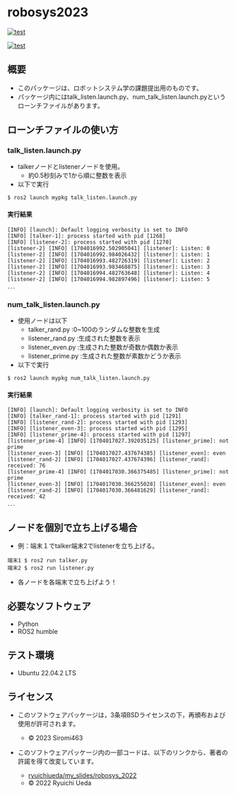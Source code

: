 # robosys2023
[![test](https://github.com/Siromi463/mypkg/actions/workflows/test.yml/badge.svg)](https://github.com/Siromi463/mypkg/actions/workflows/test.yml)

[![test](https://github.com/Siromi463/mypkg/actions/workflows/test_num.yml/badge.svg)](https://github.com/Siromi463/mypkg/actions/workflows/test_num.yml)

## 概要

* このパッケージは、ロボットシステム学の課題提出用のものです。
* パッケージ内にはtalk_listen.launch.py、num_talk_listen.launch.pyというローンチファイルがあります。

## ローンチファイルの使い方

### talk_listen.launch.py

* talkerノードとlistenerノードを使用。
	* 約0.5秒刻みで1から順に整数を表示
* 以下で実行

```
$ ros2 launch mypkg talk_listen.launch.py
```

#### 実行結果
```
[INFO] [launch]: Default logging verbosity is set to INFO
[INFO] [talker-1]: process started with pid [1268]
[INFO] [listener-2]: process started with pid [1270]
[listener-2] [INFO] [1704016992.502905041] [listener]: Listen: 0
[listener-2] [INFO] [1704016992.984026432] [listener]: Listen: 1
[listener-2] [INFO] [1704016993.482726319] [listener]: Listen: 2
[listener-2] [INFO] [1704016993.983468875] [listener]: Listen: 3
[listener-2] [INFO] [1704016994.482763648] [listener]: Listen: 4
[listener-2] [INFO] [1704016994.982897496] [listener]: Listen: 5
．．．
```

### num_talk_listen.launch.py

* 使用ノードは以下
	* talker_rand.py	:0~100のランダムな整数を生成
	* listener_rand.py	:生成された整数を表示
	* listener_even.py	:生成された整数が奇数か偶数か表示
	* listener_prime.py	:生成された整数が素数かどうか表示
* 以下で実行
```
$ ros2 launch mypkg num_talk_listen.launch.py
```
#### 実行結果
```
[INFO] [launch]: Default logging verbosity is set to INFO
[INFO] [talker_rand-1]: process started with pid [1291]
[INFO] [listener_rand-2]: process started with pid [1293]
[INFO] [listener_even-3]: process started with pid [1295]
[INFO] [listener_prime-4]: process started with pid [1297]
[listener_prime-4] [INFO] [1704017027.392035125] [listener_prime]: not prime
[listener_even-3] [INFO] [1704017027.437674385] [listener_even]: even
[listener_rand-2] [INFO] [1704017027.437674396] [listener_rand]: received: 76
[listener_prime-4] [INFO] [1704017030.366375485] [listener_prime]: not prime
[listener_even-3] [INFO] [1704017030.366255028] [listener_even]: even
[listener_rand-2] [INFO] [1704017030.366481629] [listener_rand]: received: 42
．．．
```

## ノードを個別で立ち上げる場合
* 例：端末１でtalker端末2でlistenerを立ち上げる。
```
端末1 $ ros2 run talker.py
端末2 $ ros2 run listener.py
```
* 各ノードを各端末で立ち上げよう！


## 必要なソフトウェア
* Python
* ROS2 humble

## テスト環境
* Ubuntu 22.04.2 LTS

## ライセンス
* このソフトウェアパッケージは，3条項BSDライセンスの下，再頒布および使用が許可されます。
	* © 2023 Siromi463

* このソフトウェアパッケージ内の一部コードは、以下のリンクから、著者の許諾を得て改変しています。
	* [ryuichiueda/my_slides/robosys_2022](https://github.com/ryuichiueda/my_slides/tree/master/robosys_2022)
	* © 2022 Ryuichi Ueda
